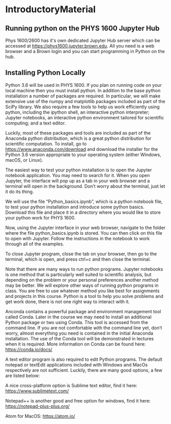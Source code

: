 # IntroductoryMaterial

## Running python on the PHYS 1600 Jupyter Hub

Phys 1600/2600 has it's own dedicated Jupyter Hub server which can be accessed at https://phys1600.jupyter.brown.edu. All you need is a web browser and a Brown login and you can start programming in Python on the hub. 

## Installing Python Locally

Python 3.6 will be used in PHYS 1600. If you plan on running code on your local machine then you must install python. In addition to the base python installation a number of packages are required. In particular, we will make extensive use of the numpy and matplotlib packages included as part of the SciPy library. We also require a few tools to help us work efficiently using python, including the ipython shell, an interactive python interpreter; Jupyter notebooks, an interactive python environment tailored for scientific computing; and a text editor. 

Luckily, most of these packages and tools are included as part of the Anaconda python distribution, which is a great python distribution for scientific computation. To install, go to https://www.anaconda.com/download and download the installer for the Python 3.6 version appropriate to your operating system (either Windows, macOS, or Linux). 

The easiest way to test your python installation is to open the Jupyter notebook application. You may need to search for it. When you open Jupyter, the interface will pop up as a tab in your web browser and a terminal will open in the background. Don’t worry about the terminal, just let it do its thing. 

We will use the file “Python_basics.ipynb”, which is a python notebook file, to test your python installation and introduce some python basics. Download this file and place it in a directory where you would like to store your python work for PHYS 1600. 

Now, using the Jupyter interface in your web browser, navigate to the folder where the file python_basics.ipynb is stored. You can then click on this file to open with Jupyter. Follow the instructions in the notebook to work through all of the examples. 

To close Jupyter program, close the tab on your browser, then go to the terminal, which is open, and press ctrl+c and then close the terminal. 

Note that there are many ways to run python programs. Jupyter notebooks is one method that is particularly well suited to scientific analysis, but depending on the problem or your personal preferences another method may be better. We will explore other ways of running python programs in class. You are free to use whatever method you like best for assignments and projects in this course. Python is a tool to help you solve problems and get work done, there is not one right way to interact with it.

Anconda contains a powerful package and environment management tool called Conda. Later in the course we may need to install an additional Python package or two using Conda. This tool is accessed from the command line. If you are not comfortable with the command line yet, don’t worry, almost everything you need is contained in the initial Anaconda installation. The use of the Conda tool will be demonstrated in lectures when it is required. More information on Conda can be found here: https://conda.io/docs/

A text editor program is also required to edit Python programs.  The default notepad or textEdit applications included with Windows and MacOs respectively are not sufficient. Luckily, there are many good options, a few are listed below:

A nice cross-platform option is Sublime text editor, find it here:  https://www.sublimetext.com/

Notepad++ is another good and free option for windows, find it here: https://notepad-plus-plus.org/

Atom for MacOS: https://atom.io/
